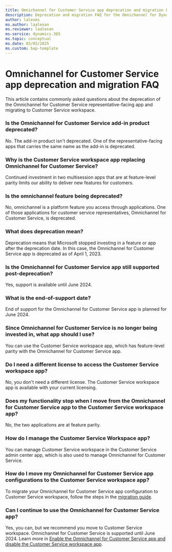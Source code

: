 ```yaml
---
title: Omnichannel for Customer Service app deprecation and migration FAQ
description: Deprecation and migration FAQ for the Omnichannel for Dynamics 365 Customer Service representative-facing app.
author: lalexms
ms.author: laalexan
ms.reviewer: laalexan
ms-service: dynamics-365
ms.topic: conceptual
ms.date: 03/03/2025
ms.custom: bap-template
---
```


# Omnichannel for Customer Service app deprecation and migration FAQ

This article contains commonly asked questions about the deprecation of the Omnichannel for Customer Service representative-facing app and migrating to Customer Service workspace.

### Is the Omnichannel for Customer Service add-in product deprecated?

No. The add-in product isn't deprecated. One of the representative-facing apps that carries the same name as the add-in is deprecated.

### Why is the Customer Service workspace app replacing Omnichannel for Customer Service?

Continued investment in two multisession apps that are at feature-level parity limits our ability to deliver new features for customers.

### Is the omnichannel feature being deprecated?

No, omnichannel is a platform feature you access through applications. One of those applications for customer service representatives, Omnichannel for Customer Service, is deprecated.

### What does deprecation mean?

Deprecation means that Microsoft stopped investing in a feature or app after the deprecation date. In this case, the Omnichannel for Customer Service app is deprecated as of April 1, 2023.

### Is the Omnichannel for Customer Service app still supported post-deprecation?

Yes, support is available until June 2024.

### What is the end-of-support date?

End of support for the Omnichannel for Customer Service app is planned for June 2024.

### Since Omnichannel for Customer Service is no longer being invested in, what app should I use?

You can use the Customer Service workspace app, which has feature-level parity with the Omnichannel for Customer Service app.

### Do I need a different license to access the Customer Service workspace app?

No, you don't need a different license. The Customer Service workspace app is available with your current licensing.

### Does my functionality stop when I move from the Omnichannel for Customer Service app to the Customer Service workspace app?

No, the two applications are at feature parity.

### How do I manage the Customer Service Workspace app?

You can manage Customer Service workspace in the Customer Service admin center app, which is also used to manage Omnichannel for Customer Service.

### How do I move my Omnichannel for Customer Service app configurations to the Customer Service workspace app?

To migrate your Omnichannel for Customer Service app configuration to Customer Service workspace, follow the steps in the [migration guide](migrate-to-csw.md).

### Can I continue to use the Omnichannel for Customer Service app?

Yes, you can, but we recommend you move to Customer Service workspace. Omnichannel for Customer Service is supported until June 2024. Learn more in [Enable the Omnichannel for Customer Service app and disable the Customer Service workspace app](enable-oc-disable-csw.md).

